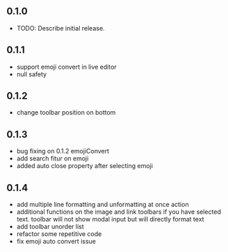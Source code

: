 ## 0.1.0

* TODO: Describe initial release.

## 0.1.1

* support emoji convert in live editor
* null safety

## 0.1.2

* change toolbar position on bottom

## 0.1.3

* bug fixing on 0.1.2 emojiConvert
* add search fitur on emoji
* added auto close property after selecting emoji

## 0.1.4

* add multiple line formatting and unformatting at once action
* additional functions on the image and link toolbars if you have selected text. toolbar will not show modal input but will directly format text
* add toolbar unorder list
* refactor some repetitive code
* fix emoji auto convert issue
